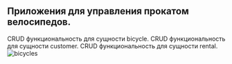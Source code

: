 ## Приложения для управления прокатом велосипедов. 
CRUD функциональность для сущности bicycle.
CRUD функциональность для сущности customer.
CRUD функциональность для сущности rental.
![bicycles](https://user-images.githubusercontent.com/31400054/29941843-86786758-8e9c-11e7-97f5-1f28a4293e45.png)
